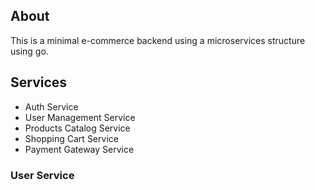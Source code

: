 ## About

This is a minimal e-commerce backend using a microservices structure using go.

## Services

- Auth Service
- User Management Service
- Products Catalog Service
- Shopping Cart Service
- Payment Gateway Service

### User Service
